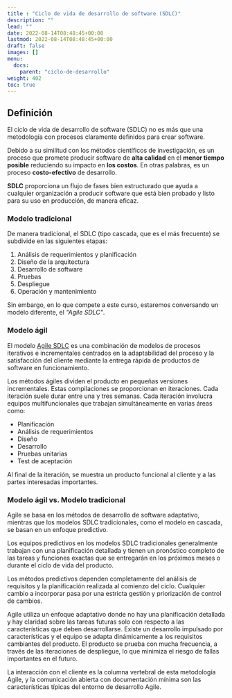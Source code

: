 ```yaml
---
title : "Ciclo de vida de desarrollo de software (SDLC)"
description: ""
lead: ""
date: 2022-08-14T08:48:45+00:00
lastmod: 2022-08-14T08:48:45+00:00
draft: false
images: []
menu:
  docs:
    parent: "ciclo-de-desarrollo"
weight: 402
toc: true
---
```


## Definición

El ciclo de vida de desarrollo de software (SDLC) no es más que una metodología con procesos claramente definidos para crear software.

Debido a su similitud con los métodos científicos de investigación, es un proceso que promete producir software de **alta calidad** en el **menor tiempo posible** reduciendo su impacto en **los costos**. En otras palabras, es un proceso **costo-efectivo** de desarrollo.

**SDLC** proporciona un flujo de fases bien estructurado que ayuda a cualquier organización a producir software que está bien probado y listo para su uso en producción, de manera eficaz.

### Modelo tradicional

De manera tradicional, el SDLC (tipo cascada, que es el más frecuente) se subdivide en las siguientes etapas:

1. Análisis de requerimientos y planificación
2. Diseño de la arquitectura
3. Desarrollo de software
4. Pruebas
5. Despliegue
6. Operación y mantenimiento

Sin embargo, en lo que compete a este curso, estaremos conversando un modelo diferente, el *"Agile SDLC"*.

### Modelo ágil

El modelo [Agile SDLC] es una combinación de modelos de procesos iterativos e incrementales centrados en la adaptabilidad del proceso y la satisfacción del cliente mediante la entrega rápida de productos de software en funcionamiento.

Los métodos ágiles dividen el producto en pequeñas versiones incrementales. Estas compilaciones se proporcionan en iteraciones. Cada iteración suele durar entre una y tres semanas. Cada iteración involucra equipos multifuncionales que trabajan simultáneamente en varias áreas como:

- Planificación
- Análisis de requerimientos
- Diseño
- Desarrollo
- Pruebas unitarias
- Test de aceptación

Al final de la iteración, se muestra un producto funcional al cliente y a las partes interesadas importantes.

### Modelo ágil vs. Modelo tradicional

Agile se basa en los métodos de desarrollo de software adaptativo, mientras que los modelos SDLC tradicionales, como el modelo en cascada, se basan en un enfoque predictivo.

Los equipos predictivos en los modelos SDLC tradicionales generalmente trabajan con una planificación detallada y tienen un pronóstico completo de las tareas y funciones exactas que se entregarán en los próximos meses o durante el ciclo de vida del producto.

Los métodos predictivos dependen completamente del análisis de requisitos y la planificación realizada al comienzo del ciclo. Cualquier cambio a incorporar pasa por una estricta gestión y priorización de control de cambios.

Agile utiliza un enfoque adaptativo donde no hay una planificación detallada y hay claridad sobre las tareas futuras solo con respecto a las características que deben desarrollarse. Existe un desarrollo impulsado por características y el equipo se adapta dinámicamente a los requisitos cambiantes del producto. El producto se prueba con mucha frecuencia, a través de las iteraciones de despliegue, lo que minimiza el riesgo de fallas importantes en el futuro.

La interacción con el cliente es la columna vertebral de esta metodología Agile, y la comunicación abierta con documentación mínima son las características típicas del entorno de desarrollo Agile.

<!-- Referencias -->
[IEEE 29148]: ../../referencias/enlaces#ieee-29148
[Agile SDLC]: ../../referencias/enlaces#agile-sdlc
